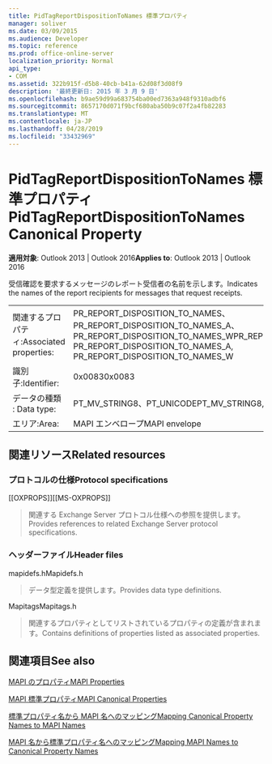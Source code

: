 ```yaml
---
title: PidTagReportDispositionToNames 標準プロパティ
manager: soliver
ms.date: 03/09/2015
ms.audience: Developer
ms.topic: reference
ms.prod: office-online-server
localization_priority: Normal
api_type:
- COM
ms.assetid: 322b915f-d5b8-40cb-b41a-62d08f3d08f9
description: '最終更新日: 2015 年 3 月 9 日'
ms.openlocfilehash: b9ae59d99a683754ba00ed7363a948f9310adbf6
ms.sourcegitcommit: 8657170d071f9bcf680aba50b9c07f2a4fb82283
ms.translationtype: MT
ms.contentlocale: ja-JP
ms.lasthandoff: 04/28/2019
ms.locfileid: "33432969"
---
```

# <a name="pidtagreportdispositiontonames-canonical-property"></a><span data-ttu-id="b428e-103">PidTagReportDispositionToNames 標準プロパティ</span><span class="sxs-lookup"><span data-stu-id="b428e-103">PidTagReportDispositionToNames Canonical Property</span></span>

  
  
<span data-ttu-id="b428e-104">**適用対象**: Outlook 2013 | Outlook 2016</span><span class="sxs-lookup"><span data-stu-id="b428e-104">**Applies to**: Outlook 2013 | Outlook 2016</span></span> 
  
<span data-ttu-id="b428e-105">受信確認を要求するメッセージのレポート受信者の名前を示します。</span><span class="sxs-lookup"><span data-stu-id="b428e-105">Indicates the names of the report recipients for messages that request receipts.</span></span>
  
|||
|:-----|:-----|
|<span data-ttu-id="b428e-106">関連するプロパティ:</span><span class="sxs-lookup"><span data-stu-id="b428e-106">Associated properties:</span></span>  <br/> |<span data-ttu-id="b428e-107">PR_REPORT_DISPOSITION_TO_NAMES、PR_REPORT_DISPOSITION_TO_NAMES_A、PR_REPORT_DISPOSITION_TO_NAMES_W</span><span class="sxs-lookup"><span data-stu-id="b428e-107">PR_REPORT_DISPOSITION_TO_NAMES, PR_REPORT_DISPOSITION_TO_NAMES_A, PR_REPORT_DISPOSITION_TO_NAMES_W</span></span>  <br/> |
|<span data-ttu-id="b428e-108">識別子:</span><span class="sxs-lookup"><span data-stu-id="b428e-108">Identifier:</span></span>  <br/> |<span data-ttu-id="b428e-109">0x0083</span><span class="sxs-lookup"><span data-stu-id="b428e-109">0x0083</span></span>  <br/> |
|<span data-ttu-id="b428e-110">データの種類 : </span><span class="sxs-lookup"><span data-stu-id="b428e-110">Data type:</span></span>  <br/> |<span data-ttu-id="b428e-111">PT_MV_STRING8、PT_UNICODE</span><span class="sxs-lookup"><span data-stu-id="b428e-111">PT_MV_STRING8, PT_UNICODE</span></span>  <br/> |
|<span data-ttu-id="b428e-112">エリア:</span><span class="sxs-lookup"><span data-stu-id="b428e-112">Area:</span></span>  <br/> |<span data-ttu-id="b428e-113">MAPI エンベロープ</span><span class="sxs-lookup"><span data-stu-id="b428e-113">MAPI envelope</span></span>  <br/> |
   
## <a name="related-resources"></a><span data-ttu-id="b428e-114">関連リソース</span><span class="sxs-lookup"><span data-stu-id="b428e-114">Related resources</span></span>

### <a name="protocol-specifications"></a><span data-ttu-id="b428e-115">プロトコルの仕様</span><span class="sxs-lookup"><span data-stu-id="b428e-115">Protocol specifications</span></span>

<span data-ttu-id="b428e-116">[[OXPROPS]]</span><span class="sxs-lookup"><span data-stu-id="b428e-116">[[MS-OXPROPS]]</span></span> 
  
> <span data-ttu-id="b428e-117">関連する Exchange Server プロトコル仕様への参照を提供します。</span><span class="sxs-lookup"><span data-stu-id="b428e-117">Provides references to related Exchange Server protocol specifications.</span></span>
    
### <a name="header-files"></a><span data-ttu-id="b428e-118">ヘッダーファイル</span><span class="sxs-lookup"><span data-stu-id="b428e-118">Header files</span></span>

<span data-ttu-id="b428e-119">mapidefs.h</span><span class="sxs-lookup"><span data-stu-id="b428e-119">Mapidefs.h</span></span>
  
> <span data-ttu-id="b428e-120">データ型定義を提供します。</span><span class="sxs-lookup"><span data-stu-id="b428e-120">Provides data type definitions.</span></span>
    
<span data-ttu-id="b428e-121">Mapitags</span><span class="sxs-lookup"><span data-stu-id="b428e-121">Mapitags.h</span></span>
  
> <span data-ttu-id="b428e-122">関連するプロパティとしてリストされているプロパティの定義が含まれます。</span><span class="sxs-lookup"><span data-stu-id="b428e-122">Contains definitions of properties listed as associated properties.</span></span>
    
## <a name="see-also"></a><span data-ttu-id="b428e-123">関連項目</span><span class="sxs-lookup"><span data-stu-id="b428e-123">See also</span></span>



[<span data-ttu-id="b428e-124">MAPI のプロパティ</span><span class="sxs-lookup"><span data-stu-id="b428e-124">MAPI Properties</span></span>](mapi-properties.md)
  
[<span data-ttu-id="b428e-125">MAPI 標準プロパティ</span><span class="sxs-lookup"><span data-stu-id="b428e-125">MAPI Canonical Properties</span></span>](mapi-canonical-properties.md)
  
[<span data-ttu-id="b428e-126">標準プロパティ名から MAPI 名へのマッピング</span><span class="sxs-lookup"><span data-stu-id="b428e-126">Mapping Canonical Property Names to MAPI Names</span></span>](mapping-canonical-property-names-to-mapi-names.md)
  
[<span data-ttu-id="b428e-127">MAPI 名から標準プロパティ名へのマッピング</span><span class="sxs-lookup"><span data-stu-id="b428e-127">Mapping MAPI Names to Canonical Property Names</span></span>](mapping-mapi-names-to-canonical-property-names.md)

